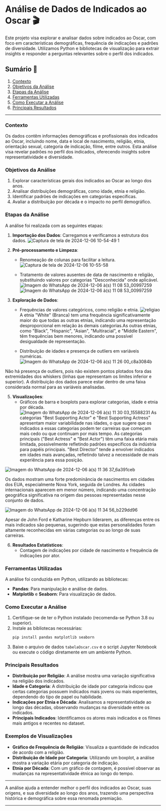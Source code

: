 # Análise de Dados de Indicados ao Oscar 🎬

Este projeto visa explorar e analisar dados sobre indicados ao Oscar, com foco em características demográficas, frequência de indicações e padrões de diversidade. Utilizamos Python e bibliotecas de visualização para extrair insights e responder a perguntas relevantes sobre o perfil dos indicados.

## Sumário 📑

1. [Contexto](#contexto)
2. [Objetivos da Análise](#objetivos-da-análise)
3. [Etapas da Análise](#etapas-da-análise)
4. [Ferramentas Utilizadas](#ferramentas-utilizadas)
5. [Como Executar a Análise](#como-executar-a-análise)
6. [Principais Resultados](#principais-resultados)

---

### Contexto

Os dados contêm informações demográficas e profissionais dos indicados ao Oscar, incluindo nome, data e local de nascimento, religião, etnia, orientação sexual, categoria de indicação, filme, entre outros. Esta análise visa revelar padrões no perfil dos indicados, oferecendo insights sobre representatividade e diversidade.

### Objetivos da Análise

1. Explorar características gerais dos indicados ao Oscar ao longo dos anos.
2. Analisar distribuições demográficas, como idade, etnia e religião.
3. Identificar padrões de indicações em categorias específicas.
4. Avaliar a distribuição por década e o impacto no perfil demográfico.

### Etapas da Análise

A análise foi realizada com as seguintes etapas:

1. **Importação dos Dados**: Carregamos e verificamos a estrutura dos dados.
   ![Captura de tela de 2024-12-06 10-54-49 1](https://github.com/user-attachments/assets/42b6d1ef-2e9a-4d4e-9a2f-0be5036e96ae)


  
3. **Pré-processamento e Limpeza**:
   - Renomeação de colunas para facilitar a leitura.
     ![Captura de tela de 2024-12-06 10-55-58](https://github.com/user-attachments/assets/e9c57d4d-bc89-4d48-a773-1f85fa1f75d3)

   - Tratamento de valores ausentes de data de nascimento e religião, substituindo valores por categorias "Desconhecida" onde aplicável.
     ![Imagem do WhatsApp de 2024-12-06 à(s) 11 08 53_00997259](https://github.com/user-attachments/assets/17c3eada-6329-494f-af76-066cc58a22df)
![Imagem do WhatsApp de 2024-12-06 à(s) 11 08 53_00997259](https://github.com/user-attachments/assets/accdafee-eb31-4122-ab60-23cb4cb23ee7)

4. **Exploração de Dados**:
   - Frequências de valores categóricos, como religião e etnia.
     ![religiao](https://github.com/user-attachments/assets/1c0227f4-8117-4191-9eaa-7d5b553112a2)
A etnia "White" (Branca) tem uma frequência significativamente maior do que todas as outras etnias, indicando uma representação desproporcional em relação às demais categorias.As outras etnias, como "Black", "Hispanic", "Asian", "Multiracial", e "Middle Eastern", têm frequências bem menores, indicando uma possível desigualdade de representação.

   - Distribuição de idades e presença de outliers em variáveis numéricas.
     ![Imagem do WhatsApp de 2024-12-06 à(s) 11 26 00_c8a3084b](https://github.com/user-attachments/assets/0d50820b-8c88-4bab-ac10-6de5c9b43179)
     
Não há presença de outliers, pois não existem pontos plotados fora das extremidades dos whiskers (linhas que representam os limites inferior e superior).
A distribuição dos dados parece estar dentro de uma faixa considerada normal para as variáveis analisadas.

5. **Visualizações**:
   - Gráficos de barra e boxplots para explorar categorias, idade e etnia por década.
     ![Imagem do WhatsApp de 2024-12-06 à(s) 11 30 03_15588231](https://github.com/user-attachments/assets/cc52505b-34a3-41f9-a476-8fc2690e4a1f)
As categorias "Best Supporting Actor" e "Best Supporting Actress" apresentam maior variabilidade nas idades, o que sugere que os indicados a essas categorias podem ter carreiras que começam mais cedo ou que continuam por mais tempo.
As categorias principais ("Best Actress" e "Best Actor") têm uma faixa etária mais limitada, possivelmente refletindo padrões específicos da indústria para papéis principais.
"Best Director" tende a envolver indicados em idades mais avançadas, refletindo talvez a necessidade de mais experiência para essa posição.


![Imagem do WhatsApp de 2024-12-06 à(s) 11 36 37_6a391ceb](https://github.com/user-attachments/assets/e4b56d9f-ac48-4026-8a1c-a73310ef7d2a)

Os dados mostram uma forte predominância de nascimentos em cidades dos EUA, especialmente Nova York, seguida de Londres. As cidades internacionais aparecem em menor número, indicando uma concentração geográfica significativa na origem das pessoas representadas nesse conjunto de dados.

![Imagem do WhatsApp de 2024-12-06 à(s) 11 34 56_b229dd96](https://github.com/user-attachments/assets/e1f05ade-2d5f-44e7-9712-3b87a18a28c1)

Apesar de John Ford e Katharine Hepburn liderarem, as diferenças entre os mais indicados são pequenas, sugerindo que estas personalidades foram altamente reconhecidas em várias categorias ou ao longo de suas carreiras.


6. **Resultados Estatísticos**:
   - Contagem de indicações por cidade de nascimento e frequência de indicações por ator.

### Ferramentas Utilizadas

A análise foi conduzida em Python, utilizando as bibliotecas:

- **Pandas**: Para manipulação e análise de dados.
- **Matplotlib** e **Seaborn**: Para visualização de dados.

### Como Executar a Análise

1. Certifique-se de ter o Python instalado (recomenda-se Python 3.8 ou superior).
2. Instale as bibliotecas necessárias:
   ```bash
   pip install pandas matplotlib seaborn
   ```
3. Baixe o arquivo de dados `tabelaOscar.csv` e o script Jupyter Notebook ou execute o código diretamente em um ambiente Python.

### Principais Resultados

- **Distribuição por Religião**: A análise mostra uma variação significativa na religião dos indicados. 
- **Idade e Categoria**: A distribuição de idade por categoria indicou que certas categorias possuem indicados mais jovens ou mais experientes, dependendo do tipo de papel ou habilidade.
- **Indicações por Etnia e Década**: Analisamos a representatividade ao longo das décadas, observando mudanças na diversidade entre os indicados.
- **Principais Indicados**: Identificamos os atores mais indicados e os filmes mais antigos e recentes no dataset.

### Exemplos de Visualizações

- **Gráfico de Frequência de Religião**: Visualiza a quantidade de indicados de acordo com a religião.
- **Distribuição de Idade por Categoria**: Utilizando um boxplot, a análise mostra a variação etária por categoria de indicação.
- **Etnia por Década**: Com um gráfico de contagem, é possível observar as mudanças na representatividade étnica ao longo do tempo.

---

A análise ajuda a entender melhor o perfil dos indicados ao Oscar, suas origens, e sua diversidade ao longo dos anos, trazendo uma perspectiva histórica e demográfica sobre essa renomada premiação.

--- 

